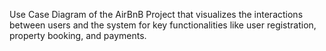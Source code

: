 Use Case Diagram of the AirBnB Project that visualizes the interactions between users and the system for key functionalities like user registration, property booking, and payments.